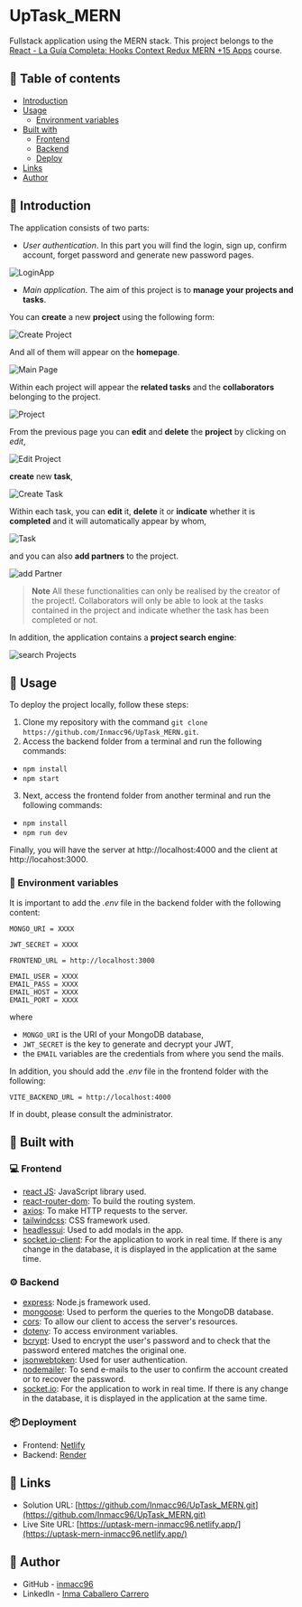 # UpTask_MERN

Fullstack application using the MERN stack. This project belongs to the [React - La Guía Completa: Hooks Context Redux MERN +15 Apps](https://www.udemy.com/course/react-de-principiante-a-experto-creando-mas-de-10-aplicaciones/) course.

## :pushpin: Table of contents

- [Introduction](#rocket-introduction)
- [Usage](#wrench-usage)
  - [Environment variables](#pagefacingup-environment-variables)
- [Built with](#hammer-built-with)
  - [Frontend](#computer-frontend)
  - [Backend](#gear-backend)
  - [Deploy](#package-deployment)
- [Links](#link-links)
- [Author](#woman-author)

## :rocket: Introduction

The application consists of two parts:

- _User authentication_. In this part you will find the login, sign up, confirm account, forget password and generate new password pages.

![LoginApp](./appImages/login.png)

- _Main application_. The aim of this project is to **manage your projects and tasks**.

You can **create** a new **project** using the following form:

![Create Project](./appImages/newProject.png)

And all of them will appear on the **homepage**.

![Main Page](./appImages/mainpage.png)

Within each project will appear the **related tasks** and the **collaborators** belonging to the project.

![Project](./appImages/project.png)

From the previous page you can **edit** and **delete** the **project** by clicking on _edit_,

![Edit Project](./appImages/editProject.png)

**create** new **task**,

![Create Task](./appImages/newTask.png)

Within each task, you can **edit** it, **delete** it or **indicate** whether it is **completed** and it will automatically appear by whom,

![Task](./appImages/task.png)

and you can also **add partners** to the project.

![add Partner](./appImages/addPartner.png)

> **Note**
> All these functionalities can only be realised by the creator of the project!. Collaborators will only be able to look at the tasks
> contained in the project and indicate whether the task has been completed or not.

In addition, the application contains a **project search engine**:

![search Projects](./appImages/searchProjects.png)

## :wrench: Usage

To deploy the project locally, follow these steps:

1. Clone my repository with the command `git clone https://github.com/Inmacc96/UpTask_MERN.git`.
2. Access the backend folder from a terminal and run the following commands:

- `npm install`
- `npm start`

3. Next, access the frontend folder from another terminal and run the following commands:

- `npm install`
- `npm run dev`

Finally, you will have the server at http://localhost:4000 and the client at http://locahost:3000.

### :page_facing_up: Environment variables

It is important to add the _.env_ file in the backend folder with the following content:

```
MONGO_URI = XXXX

JWT_SECRET = XXXX

FRONTEND_URL = http://localhost:3000

EMAIL_USER = XXXX
EMAIL_PASS = XXXX
EMAIL_HOST = XXXX
EMAIL_PORT = XXXX
```

where

- `MONGO_URI` is the URI of your MongoDB database,
- `JWT_SECRET` is the key to generate and decrypt your JWT,
- the `EMAIL` variables are the credentials from where you send the mails.

In addition, you should add the _.env_ file in the frontend folder with the following:

```
VITE_BACKEND_URL = http://localhost:4000
```

If in doubt, please consult the administrator.

## :hammer: Built with

### :computer: Frontend

- [react JS](https://reactjs.org/): JavaScript library used.
- [react-router-dom](https://reactrouter.com/): To build the routing system.
- [axios](https://axios-http.com/): To make HTTP requests to the server.
- [tailwindcss](https://tailwindcss.com/): CSS framework used.
- [headlessui](https://headlessui.com/): Used to add modals in the app.
- [socket.io-client](https://socket.io/docs/v4/client-api/): For the application to work in real time. If there is any change in the database, it is displayed in the application at the same time.

### :gear: Backend

- [express](https://expressjs.com/): Node.js framework used.
- [mongoose](https://mongoosejs.com/): Used to perform the queries to the MongoDB database.
- [cors](https://www.npmjs.com/package/cors): To allow our client to access the server's resources.
- [dotenv](https://www.npmjs.com/package/dotenv): To access environment variables.
- [bcrypt](https://www.npmjs.com/package/bcrypt): Used to encrypt the user's password and to check that the password entered matches the original one.
- [jsonwebtoken](https://www.npmjs.com/package/jsonwebtoken): Used for user authentication.
- [nodemailer](https://nodemailer.com/about/): To send e-mails to the user to confirm the account created or to recover the password.
- [socket.io](https://socket.io/): For the application to work in real time. If there is any change in the database, it is displayed in the application at the same time.

### :package: Deployment

- Frontend: [Netlify](https://www.netlify.com/)
- Backend: [Render](https://render.com/)

## :link: Links

- Solution URL: [https://github.com/Inmacc96/UpTask_MERN.git](https://github.com/Inmacc96/UpTask_MERN.git)
- Live Site URL: [https://uptask-mern-inmacc96.netlify.app/](https://uptask-mern-inmacc96.netlify.app/)

## :woman: Author

- GitHub - [inmacc96](https://github.com/Inmacc96)
- LinkedIn - [Inma Caballero Carrero](https://www.linkedin.com/in/inmacaballerocarrero/)
